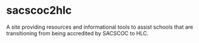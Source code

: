 # sacscoc2hlc
A site providing resources and informational tools to assist schools that are transitioning from being accredited by SACSCOC to HLC.
